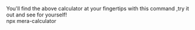 You'll find the above calculator at your fingertips with this command ,try it out and see for yourself!
<br>
npx mera-calculator
